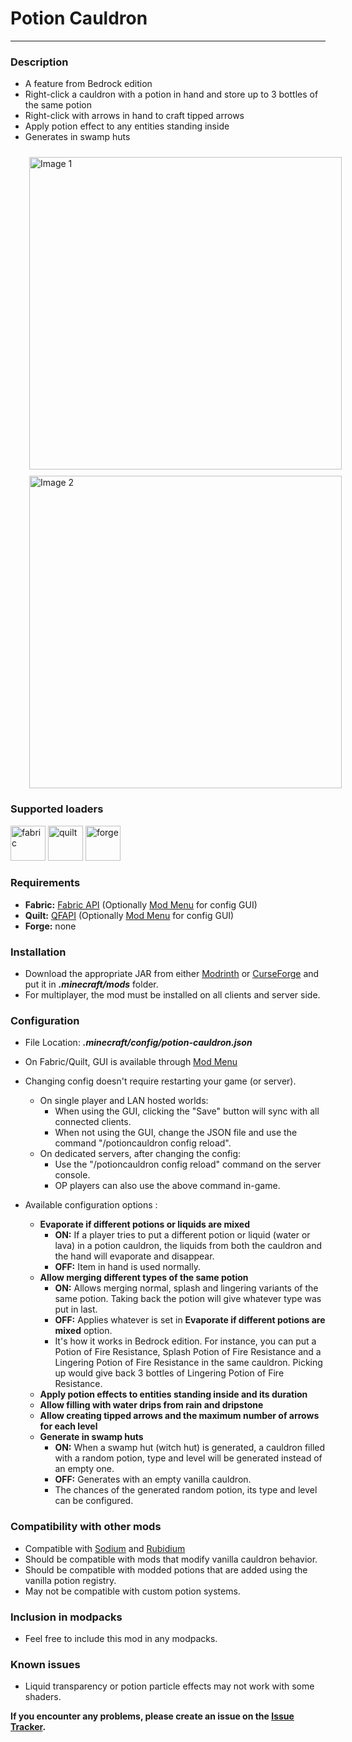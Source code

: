 # Potion Cauldron

----------------

### Description
- A feature from Bedrock edition
- Right-click a cauldron with a potion in hand and store up to 3 bottles of the same potion
- Right-click with arrows in hand to craft tipped arrows
- Apply potion effect to any entities standing inside
- Generates in swamp huts

<img style="margin-top: 10px; margin-left: 30px" src="https://maxoduke.dev/assets/images/mods/potion-cauldron/step1.gif" alt="Image 1" width="500" />
<img style="margin-top: 10px; margin-left: 30px" src="https://maxoduke.dev/assets/images/mods/potion-cauldron/step2.gif" alt="Image 2" width="500" />

### Supported loaders
<img alt="fabric" height="56" src="https://cdn.jsdelivr.net/npm/@intergrav/devins-badges@3/assets/cozy/supported/fabric_vector.svg">
<img alt="quilt" height="56" src="https://cdn.jsdelivr.net/npm/@intergrav/devins-badges@3/assets/cozy/supported/quilt_vector.svg">
<img alt="forge" height="56" src="https://cdn.jsdelivr.net/npm/@intergrav/devins-badges@3/assets/cozy/supported/forge_vector.svg">


### Requirements
- **Fabric:** <a target="_blank" href="https://modrinth.com/mod/fabric-api">Fabric API</a> (Optionally <a target="_blank" href="https://modrinth.com/mod/modmenu">Mod Menu</a> for config GUI)
- **Quilt:** <a target="_blank" href="https://modrinth.com/mod/qsl">QFAPI</a> (Optionally <a target="_blank" href="https://modrinth.com/mod/modmenu">Mod Menu</a> for config GUI)
- **Forge:** none

### Installation
- Download the appropriate JAR from either <a target="_blank" href="https://modrinth.com/mod/potion-cauldron">Modrinth</a> or <a target="_blank" href="https://curseforge.com/minecraft/mc-mods/potion-cauldron">CurseForge</a> and put it in **_.minecraft/mods_** folder.
- For multiplayer, the mod must be installed on all clients and server side.

### Configuration
- File Location: **_.minecraft/config/potion-cauldron.json_**
- On Fabric/Quilt, GUI is available through <a target="_blank" href="https://modrinth.com/mod/modmenu">Mod Menu</a>


- Changing config doesn't require restarting your game (or server).
    - On single player and LAN hosted worlds:
        - When using the GUI, clicking the "Save" button will sync with all connected clients.
        - When not using the GUI, change the JSON file and use the command "/potioncauldron config reload".
    - On dedicated servers, after changing the config:
        - Use the "/potioncauldron config reload" command on the server console.
        - OP players can also use the above command in-game.


- Available configuration options :
    - **Evaporate if different potions or liquids are mixed**
        - **ON:** If a player tries to put a different potion or liquid (water or lava) in a potion cauldron, the liquids from both the cauldron and the hand will evaporate and disappear.
        - **OFF:** Item in hand is used normally.
    - **Allow merging different types of the same potion**
        - **ON:** Allows merging normal, splash and lingering variants of the same potion. Taking back the potion will give whatever type was put in last.
        - **OFF:** Applies whatever is set in **Evaporate if different potions are mixed** option.
        - It's how it works in Bedrock edition. For instance, you can put a Potion of Fire Resistance, Splash Potion of Fire Resistance and a Lingering Potion of Fire Resistance in the same cauldron. Picking up would give back 3 bottles of Lingering Potion of Fire Resistance.
    - **Apply potion effects to entities standing inside and its duration**
    - **Allow filling with water drips from rain and dripstone**
    - **Allow creating tipped arrows and the maximum number of arrows for each level**
    - **Generate in swamp huts**
        - **ON:** When a swamp hut (witch hut) is generated, a cauldron filled with a random potion, type and level will be generated instead of an empty one.
        - **OFF:** Generates with an empty vanilla cauldron.
        - The chances of the generated random potion, its type and level can be configured.

### Compatibility with other mods
- Compatible with <a href="https://modrinth.com/mod/sodium">Sodium</a> and <a href="https://modrinth.com/mod/rubidium">Rubidium</a>
- Should be compatible with mods that modify vanilla cauldron behavior.
- Should be compatible with modded potions that are added using the vanilla potion registry.
- May not be compatible with custom potion systems.

### Inclusion in modpacks
- Feel free to include this mod in any modpacks.

### Known issues
- Liquid transparency or potion particle effects may not work with some shaders.

**If you encounter any problems, please create an issue on the <a href="https://github.com/maxoduke/Potion-Cauldron/issues">Issue Tracker</a>.**
